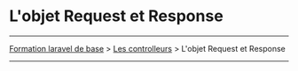# L'objet Request et Response

---

[Formation laravel de base](../../README.md) > [Les controlleurs](../README.md) > L'objet Request et Response

---